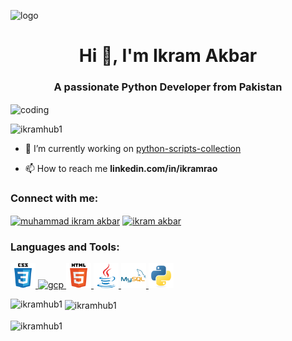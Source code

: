 ![logo](https://github.com/IkramHub1/python-scripts-collection/blob/main/Python%20developer%20with%20api%E2%80%99s.png)
<h1 align="center">Hi 👋, I'm Ikram Akbar</h1>
<h3 align="center">A passionate Python Developer from Pakistan</h3>
<img align="center" alt="coding" width="400" src="https://encrypted-tbn0.gstatic.com/images?q=tbn:ANd9GcRAzzOlWzYZeT9-HpLl7tQb_ZrPikOeKOyYRtXli10FgJ_yxSe_77U1U-_ork_tixsMVSw&usqp=CAU">
<p align="left"> <img src="https://komarev.com/ghpvc/?username=ikramhub1&label=Profile%20views&color=0e75b6&style=flat" alt="ikramhub1" /> </p>

- 🔭 I’m currently working on [python-scripts-collection](https://github.com/IkramHub1/python-scripts-collection.git)

- 📫 How to reach me **linkedin.com/in/ikramrao**

<h3 align="left">Connect with me:</h3>
<p align="left">
<a href="https://linkedin.com/in/muhammad ikram akbar" target="blank"><img align="center" src="https://raw.githubusercontent.com/rahuldkjain/github-profile-readme-generator/master/src/images/icons/Social/linked-in-alt.svg" alt="muhammad ikram akbar" height="30" width="40" /></a>
<a href="https://fb.com/ikram akbar" target="blank"><img align="center" src="https://raw.githubusercontent.com/rahuldkjain/github-profile-readme-generator/master/src/images/icons/Social/facebook.svg" alt="ikram akbar" height="30" width="40" /></a>
</p>

<h3 align="left">Languages and Tools:</h3>
<p align="left"> <a href="https://www.w3schools.com/css/" target="_blank" rel="noreferrer"> <img src="https://raw.githubusercontent.com/devicons/devicon/master/icons/css3/css3-original-wordmark.svg" alt="css3" width="40" height="40"/> </a> <a href="https://cloud.google.com" target="_blank" rel="noreferrer"> <img src="https://www.vectorlogo.zone/logos/google_cloud/google_cloud-icon.svg" alt="gcp" width="40" height="40"/> </a> <a href="https://www.w3.org/html/" target="_blank" rel="noreferrer"> <img src="https://raw.githubusercontent.com/devicons/devicon/master/icons/html5/html5-original-wordmark.svg" alt="html5" width="40" height="40"/> </a> <a href="https://www.java.com" target="_blank" rel="noreferrer"> <img src="https://raw.githubusercontent.com/devicons/devicon/master/icons/java/java-original.svg" alt="java" width="40" height="40"/> </a> <a href="https://www.mysql.com/" target="_blank" rel="noreferrer"> <img src="https://raw.githubusercontent.com/devicons/devicon/master/icons/mysql/mysql-original-wordmark.svg" alt="mysql" width="40" height="40"/> </a> <a href="https://www.python.org" target="_blank" rel="noreferrer"> <img src="https://raw.githubusercontent.com/devicons/devicon/master/icons/python/python-original.svg" alt="python" width="40" height="40"/> </a> </p>

<p><img align="left" src="https://github-readme-stats.vercel.app/api/top-langs?username=ikramhub1&show_icons=true&locale=en&layout=compact" alt="ikramhub1" /></p>

<p>&nbsp;<img align="center" src="https://github-readme-stats.vercel.app/api?username=ikramhub1&show_icons=true&locale=en" alt="ikramhub1" /></p>

<p><img align="center" src="https://github-readme-streak-stats.herokuapp.com/?user=ikramhub1&" alt="ikramhub1" /></p>
